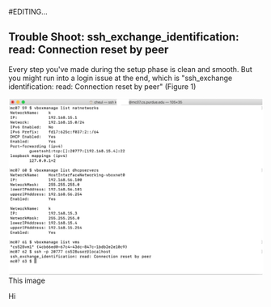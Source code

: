 #EDITING...
## Trouble Shoot: ssh_exchange_identification: read: Connection reset by peer

Every step you've made during the setup phase is clean and smooth. But you might run into a login issue at the end, which is "ssh_exchange identification: read: Connection reset by peer" (Figure 1)

<img src = "images/1.png" />
This image 


Hi
